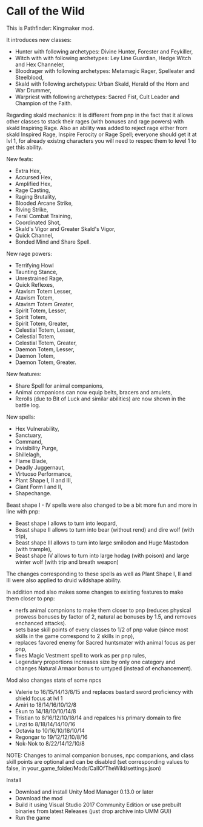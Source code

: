 # Call of the Wild

This is Pathfinder: Kingmaker mod.

It introduces new classes:  
- Hunter  with following archetypes: Divine Hunter, Forester and Feykiller,  
- Witch with with following archetypes: Ley Line Guardian, Hedge Witch and Hex Channeler,   
- Bloodrager with following archetypes: Metamagic Rager, Spelleater and Steelblood,
- Skald with following archetypes: Urban Skald, Herald of the Horn and War Drummer,
- Warpriest with following archetypes: Sacred Fist, Cult Leader and Champion of the Faith.

Regarding skald mechanics: it is different from pnp in the fact that it allows other classes to stack their rages (with bonuses and rage powers)
with skald Inspiring Rage. Also an ability was added to reject rage either from skald Inspired Rage, Inspire Ferocity or Rage Spell; everyone should get it at lvl 1,
for already existng characters you will need to respec them to level 1 to get this ability.

New feats:
- Extra Hex,
- Accursed Hex,
- Amplified Hex,
- Rage Casting,
- Raging Brutality,
- Blooded Arcane Strike,
- Riving Strike,
- Feral Combat Training,
- Coordinated Shot,
- Skald's Vigor and Greater Skald's Vigor,
- Quick Channel,
- Bonded Mind and Share Spell.

New rage powers:
- Terrifying Howl
- Taunting Stance,
- Unrestrained Rage,
- Quick Reflexes,
- Atavism Totem Lesser,
- Atavism Totem,
- Atavism Totem Greater,
- Spirit Totem, Lesser,
- Spirit Totem,
- Spirit Totem, Greater,
- Celestial Totem, Lesser,
- Celestial Totem,
- Celestial Totem, Greater,
- Daemon Totem, Lesser,
- Daemon Totem,
- Daemon Totem, Greater.

New features:
- Share Spell for animal companions,
- Animal companions can now equip belts, bracers and amulets,
- Rerolls (due to Bit of Luck and similar abilities) are now shown in the battle log.


New spells:
- Hex Vulnerability,
- Sanctuary,
- Command,
- Invisibility Purge,
- Shillelagh,
- Flame Blade,
- Deadly Juggernaut,
- Virtuoso Performance,
- Plant Shape I, II and III,
- Giant Form I and II,
- Shapechange.  

Beast shape I - IV spells were also changed to be a bit more fun and more in line with pnp:
- Beast shape I allows to turn into leopard,  
- Beast shape II allows to turn into bear (without rend) and dire wolf (with trip),  
- Beast shape III allows to turn into large smilodon and Huge Mastodon (with trample),  
- Beast shape IV allows to turn into large hodag (with poison) and large winter wolf (with trip and breath weapon)  

The changes corresponding to these spells as well as Plant Shape I, II and III were also applied to druid wildshape ability.


In addition mod also makes some changes to existing features to make them closer to pnp:
- nerfs animal compnions to make them closer to pnp (reduces physical prowess bonuses by factor of 2, natural ac bonuses by 1.5, and removes
enchanced attacks).
- sets base skill points of every classes to 1/2 of pnp value (since most skills in the game correspond to 2 skills in pnp),
- replaces favored enemy for Sacred huntsmater with animal focus as per pnp,
- fixes Magic Vestment spell to work as per pnp rules,  
- Legendary proportions increases size by only one category and changes Natural Armaor bonus to untyped (instead of enchancement).


Mod also changes stats of some npcs
- Valerie to 16/15/14/13/8/15  and replaces bastard sword proficiency with shield focus at lvl 1
- Amiri to 18/14/16/10/12/8
- Ekun to 14/18/10/10/14/8
- Tristian to 8/16/12/10/18/14 and repalces his primary domain to fire
- Linzi to 8/18/14/14/10/16
- Octavia to 10/16/10/18/10/14
- Regongar to 19/12/12/10/8/16
- Nok-Nok to 8/22/14/12/10/8

NOTE: Changes to animal companion bonuses, npc companions, and class skill points are optional and can be disabled (set corresponding values to false,
in your_game_folder/Mods/CallOfTheWild/settings.json)

Install
- Download and install Unity Mod Manager﻿﻿ 0.13.0 or later
- Download the mod
- Build it using Visual Studio 2017 Community Edition or use prebuilt binaries from latest Releases (just drop archive into UMM GUI)
- Run the game

